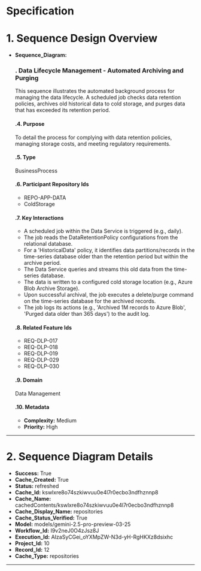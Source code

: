 # Specification

# 1. Sequence Design Overview

- **Sequence_Diagram:**
  ### . Data Lifecycle Management - Automated Archiving and Purging
  This sequence illustrates the automated background process for managing the data lifecycle. A scheduled job checks data retention policies, archives old historical data to cold storage, and purges data that has exceeded its retention period.

  #### .4. Purpose
  To detail the process for complying with data retention policies, managing storage costs, and meeting regulatory requirements.

  #### .5. Type
  BusinessProcess

  #### .6. Participant Repository Ids
  
  - REPO-APP-DATA
  - ColdStorage
  
  #### .7. Key Interactions
  
  - A scheduled job within the Data Service is triggered (e.g., daily).
  - The job reads the DataRetentionPolicy configurations from the relational database.
  - For a 'HistoricalData' policy, it identifies data partitions/records in the time-series database older than the retention period but within the archive period.
  - The Data Service queries and streams this old data from the time-series database.
  - The data is written to a configured cold storage location (e.g., Azure Blob Archive Storage).
  - Upon successful archival, the job executes a delete/purge command on the time-series database for the archived records.
  - The job logs its actions (e.g., 'Archived 1M records to Azure Blob', 'Purged data older than 365 days') to the audit log.
  
  #### .8. Related Feature Ids
  
  - REQ-DLP-017
  - REQ-DLP-018
  - REQ-DLP-019
  - REQ-DLP-029
  - REQ-DLP-030
  
  #### .9. Domain
  Data Management

  #### .10. Metadata
  
  - **Complexity:** Medium
  - **Priority:** High
  


---

# 2. Sequence Diagram Details

- **Success:** True
- **Cache_Created:** True
- **Status:** refreshed
- **Cache_Id:** kswlxre8o74szkiwvuu0e4l7r0ecbo3ndfhznnp8
- **Cache_Name:** cachedContents/kswlxre8o74szkiwvuu0e4l7r0ecbo3ndfhznnp8
- **Cache_Display_Name:** repositories
- **Cache_Status_Verified:** True
- **Model:** models/gemini-2.5-pro-preview-03-25
- **Workflow_Id:** I9v2neJ0O4zJsz8J
- **Execution_Id:** AIzaSyCGei_oYXMpZW-N3d-yH-RgHKXz8dsixhc
- **Project_Id:** 10
- **Record_Id:** 12
- **Cache_Type:** repositories


---

